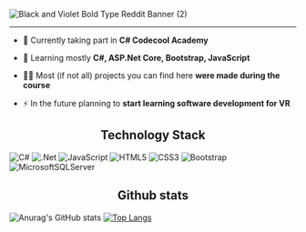 ![Black and Violet Bold Type Reddit Banner (2)](https://user-images.githubusercontent.com/100727509/180184093-8b44da3b-5733-4633-b371-13aac5746453.png)

<hr>

<p>

- 🔭 Currently taking part in **C# Codecool Academy**

- 🌱 Learning mostly **C#, ASP.Net Core, Bootstrap, JavaScript**

- 👨‍💻 Most (if not all) projects you can find here **were made during the course**

- ⚡ In the future planning to **start learning software development for VR**
</p>
 

<h2 align="center">Technology Stack</h2>


![C#](https://img.shields.io/badge/c%23-%23239120.svg?style=for-the-badge&logo=c-sharp&logoColor=white) ![.Net](https://img.shields.io/badge/.NET-5C2D91?style=for-the-badge&logo=.net&logoColor=white) ![JavaScript](https://img.shields.io/badge/javascript-%23323330.svg?style=for-the-badge&logo=javascript&logoColor=%23F7DF1E) ![HTML5](https://img.shields.io/badge/html5-%23E34F26.svg?style=for-the-badge&logo=html5&logoColor=white) ![CSS3](https://img.shields.io/badge/css3-%231572B6.svg?style=for-the-badge&logo=css3&logoColor=white) ![Bootstrap](https://img.shields.io/badge/bootstrap-%23563D7C.svg?style=for-the-badge&logo=bootstrap&logoColor=white) ![MicrosoftSQLServer](https://img.shields.io/badge/Microsoft%20SQL%20Sever-CC2927?style=for-the-badge&logo=microsoft%20sql%20server&logoColor=white) 

<h2 align="center">Github stats</h2>

<p align="center">

![Anurag's GitHub stats](https://github-readme-stats.vercel.app/api?username=kjoreth&show_icons=true&theme=radical) [![Top Langs](https://github-readme-stats.vercel.app/api/top-langs/?username=kjoreth&theme=radical)](https://github.com/anuraghazra/github-readme-stats)
 
 </p>



